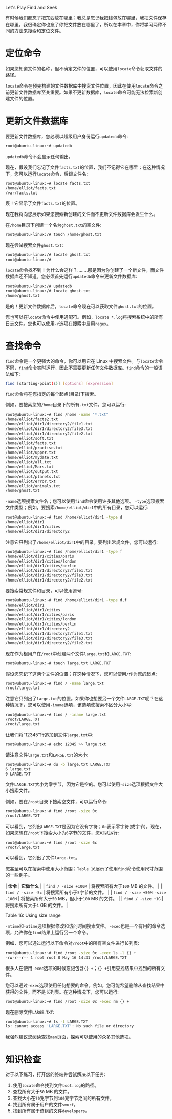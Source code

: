 Let&#x27;s Play Find and Seek

有时候我们都忘了把东西放在哪里；我总是忘记我把钱包放在哪里，我把文件保存在哪里。我很确定你也忘了你把文件放在哪里了，所以在本章中，你将学习两种不同的方法来搜索和定位文件。

# 定位命令

如果您知道文件的名称，但不确定文件的位置，可以使用`locate`命令获取文件的路径。

`locate`命令在预先构建的文件数据库中搜索文件位置，因此在使用`locate`命令之前更新文件数据库至关重要。如果不更新数据库，`locate`命令可能无法检索新创建文件的位置。

# 更新文件数据库

要更新文件数据库，您必须以超级用户身份运行`updatedb`命令:

```sh
root@ubuntu-linux:~# updatedb
```

`updatedb`命令不会显示任何输出。

现在，假设我们忘记了文件`facts.txt`的位置，我们不记得它在哪里；在这种情况下，您可以运行`locate`命令，后跟文件名:

```sh
root@ubuntu-linux:~# locate facts.txt
/home/elliot/facts.txt
/var/facts.txt
```

轰！它显示了文件`facts.txt`的位置。

现在我将向您展示如果您搜索新创建的文件而不更新文件数据库会发生什么。

在`/home`目录下创建一个名为`ghost.txt`的空文件:

```sh
root@ubuntu-linux:/# touch /home/ghost.txt
```

现在尝试搜索文件`ghost.txt`:

```sh
root@ubuntu-linux:/# locate ghost.txt 
root@ubuntu-linux:/#
```

`locate`命令找不到！为什么会这样？........那是因为你创建了一个新文件，而文件数据库还不知道。您必须首先运行`updatedb`命令来更新文件数据库:

```sh
root@ubuntu-linux:/# updatedb 
root@ubuntu-linux:/# locate ghost.txt
/home/ghost.txt
```

是的！更新文件数据库后，`locate`命令现在可以获取文件`ghost.txt`的位置。

您也可以在`locate`命令中使用通配符。例如，`locate *.log`将搜索系统中的所有日志文件。您也可以使用`-r`选项在搜索中启用`regex`。

# 查找命令

`find`命令是一个更强大的命令，你可以用它在 Linux 中搜索文件。与`locate`命令不同，`find`命令实时运行，因此不需要更新任何文件数据库。`find`命令的一般语法如下:

```sh
find [starting-point(s)] [options] [expression]
```

`find`命令将在您指定的每个起点(目录)下搜索。

例如，要搜索您的`/home`目录下的所有`.txt`文件，您可以运行:

```sh
root@ubuntu-linux:~# find /home -name "*.txt"
/home/elliot/facts2.txt
/home/elliot/dir1/directory2/file1.txt
/home/elliot/dir1/directory2/file3.txt
/home/elliot/dir1/directory2/file2.txt
/home/elliot/soft.txt
/home/elliot/facts.txt
/home/elliot/practise.txt
/home/elliot/upper.txt
/home/elliot/mydate.txt
/home/elliot/all.txt
/home/elliot/Mars.txt
/home/elliot/output.txt
/home/elliot/planets.txt
/home/elliot/error.txt
/home/elliot/animals.txt
/home/ghost.txt
```

`-name`选项搜索文件名；您可以使用`find`命令使用许多其他选项。
`-type`选项搜索文件类型；例如，要搜索`/home/elliot/dir1`中的所有目录，您可以运行:

```sh
root@ubuntu-linux:~# find /home/elliot/dir1 -type d
/home/elliot/dir1
/home/elliot/dir1/cities
/home/elliot/dir1/directory2
```

注意它只列出了`/home/elliot/dir1`中的目录。要列出常规文件，您可以运行:

```sh
root@ubuntu-linux:~# find /home/elliot/dir1 -type f
/home/elliot/dir1/cities/paris
/home/elliot/dir1/cities/london
/home/elliot/dir1/cities/berlin
/home/elliot/dir1/directory2/file1.txt
/home/elliot/dir1/directory2/file3.txt
/home/elliot/dir1/directory2/file2.txt
```

要搜索常规文件和目录，可以使用逗号:

```sh
root@ubuntu-linux:~# find /home/elliot/dir1 -type d,f
/home/elliot/dir1
/home/elliot/dir1/cities
/home/elliot/dir1/cities/paris
/home/elliot/dir1/cities/london
/home/elliot/dir1/cities/berlin
/home/elliot/dir1/directory2
/home/elliot/dir1/directory2/file1.txt
/home/elliot/dir1/directory2/file3.txt
/home/elliot/dir1/directory2/file2.txt
```

现在作为根用户在`/root`中创建两个文件`large.txt`和`LARGE.TXT`:

```sh
root@ubuntu-linux:~# touch large.txt LARGE.TXT
```

假设您忘记了这两个文件的位置；在这种情况下，您可以使用`/`作为您的起点:

```sh
root@ubuntu-linux:~# find / -name large.txt
/root/large.txt
```

注意它只列出了`large.txt`的位置。如果你也想要另一个文件`LARGE.TXT`呢？在这种情况下，您可以使用`-iname`选项，该选项使搜索不区分大小写:

```sh
root@ubuntu-linux:~# find / -iname large.txt
/root/LARGE.TXT
/root/large.txt
```

让我们将“12345”行追加到文件`large.txt`中:

```sh
root@ubuntu-linux:~# echo 12345 >> large.txt
```

请注意文件`large.txt`和`LARGE.txt`的大小:

```sh
root@ubuntu-linux:~# du -b large.txt LARGE.TXT
6 large.txt
0 LARGE.TXT
```

文件`LARGE.TXT`大小为零字节，因为它是空的。您可以使用`-size`选项根据文件大小搜索文件。

例如，要在`/root`目录下搜索空文件，可以运行命令:

```sh
root@ubuntu-linux:~# find /root -size 0c
/root/LARGE.TXT
```

可以看到，它列出`LARGE.TXT`是因为它没有字符；`0c`表示零字符(或字节)。现在，如果您想在`/root`下搜索大小为`6`字节的文件，您可以运行:

```sh
root@ubuntu-linux:~# find /root -size 6c
/root/large.txt
```

可以看到，它列出了文件`large.txt`。

您甚至可以在搜索中使用大小范围；`Table 16`展示了使用`find`命令使用尺寸范围的一些例子。

| **命令** | **它做什么** |
| `find / -size +100M` | 将搜索所有大于`100` MB 的文件。 |
| `find / -size -5c` | 将搜索所有小于`5`字节的文件。 |
| `find / -size +50M -size -100M` | 将搜索所有大于`50` MB，但小于`100` MB 的文件。 |
| `find / -size +1G` | 将搜索所有大于`1` GB 的文件。 |

Table 16: Using size range

`-mtime`和`-atime`选项根据修改和访问时间搜索文件。`-exec`也是一个有用的命令选项，允许你在`find`结果上运行另一个命令。

例如，您可以通过运行以下命令对`/root`中的所有空文件进行长列表:

```sh
root@ubuntu-linux:~# find /root -size 0c -exec ls -l {} +
-rw-r--r-- 1 root root 0 May 16 14:31 /root/LARGE.TXT
```

很多人在使用`-exec`选项的时候忘记包含`{} +`；`{} +`引用查找结果中找到的所有文件。

您可以通过`-exec`选项使用任何想要的命令。例如，您可能希望删除从查找结果中获得的文件，而不是长列表。在这种情况下，您可以运行:

```sh
root@ubuntu-linux:~# find /root -size 0c -exec rm {} +
```

现在删除文件`LARGE.TXT`:

```sh
root@ubuntu-linux:~# ls -l LARGE.TXT
ls: cannot access 'LARGE.TXT': No such file or directory
```

我强烈建议您阅读查找`man`页面，探索可以使用的众多其他选项。

# 知识检查

对于以下练习，打开您的终端并尝试解决以下任务:

1.  使用`locate`命令找到文件`boot.log`的路径。
2.  查找所有大于`50` MB 的文件。
3.  查找大小在`70`兆字节到`100`兆字节之间的所有文件。
4.  找到所有属于用户的文件`smurf`。
5.  找到所有属于该组的文件`developers`。